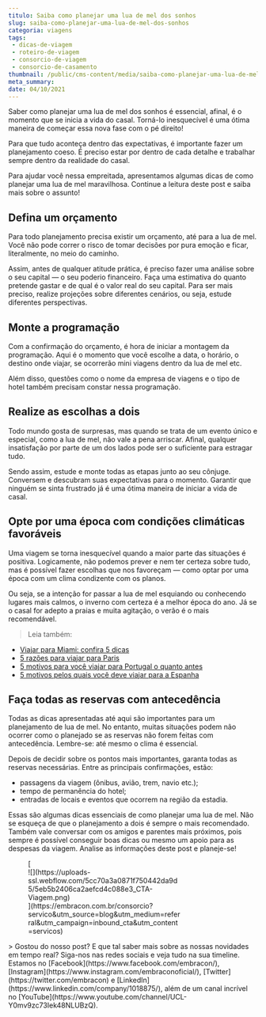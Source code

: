 ```yaml
---
titulo: Saiba como planejar uma lua de mel dos sonhos
slug: saiba-como-planejar-uma-lua-de-mel-dos-sonhos
categoria: viagens
tags:
 - dicas-de-viagem
 - roteiro-de-viagem
 - consorcio-de-viagem
 - consorcio-de-casamento
thumbnail: /public/cms-content/media/saiba-como-planejar-uma-lua-de-mel-dos-sonhos.jpeg
meta_summary: 
date: 04/10/2021
---
```

Saber como planejar uma lua de mel dos sonhos é essencial, afinal, é o momento que se inicia a vida do casal. Torná-lo inesquecível é uma ótima maneira de começar essa nova fase com o pé direito!

Para que tudo aconteça dentro das expectativas, é importante fazer um planejamento coeso. É preciso estar por dentro de cada detalhe e trabalhar sempre dentro da realidade do casal.

Para ajudar você nessa empreitada, apresentamos algumas dicas de como planejar uma lua de mel maravilhosa. Continue a leitura deste post e saiba mais sobre o assunto!

Defina um orçamento
-------------------

Para todo planejamento precisa existir um orçamento, até para a lua de mel. Você não pode correr o risco de tomar decisões por pura emoção e ficar, literalmente, no meio do caminho.

Assim, antes de qualquer atitude prática, é preciso fazer uma análise sobre o seu capital — o seu poderio financeiro. Faça uma estimativa do quanto pretende gastar e de qual é o valor real do seu capital. Para ser mais preciso, realize projeções sobre diferentes cenários, ou seja, estude diferentes perspectivas.

Monte a programação
-------------------

Com a confirmação do orçamento, é hora de iniciar a montagem da programação. Aqui é o momento que você escolhe a data, o horário, o destino onde viajar, se ocorrerão mini viagens dentro da lua de mel etc.

Além disso, questões como o nome da empresa de viagens e o tipo de hotel também precisam constar nessa programação.

Realize as escolhas a dois
--------------------------

Todo mundo gosta de surpresas, mas quando se trata de um evento único e especial, como a lua de mel, não vale a pena arriscar. Afinal, qualquer insatisfação por parte de um dos lados pode ser o suficiente para estragar tudo.

Sendo assim, estude e monte todas as etapas junto ao seu cônjuge. Conversem e descubram suas expectativas para o momento. Garantir que ninguém se sinta frustrado já é uma ótima maneira de iniciar a vida de casal.

Opte por uma época com condições climáticas favoráveis
------------------------------------------------------

Uma viagem se torna inesquecível quando a maior parte das situações é positiva. Logicamente, não podemos prever e nem ter certeza sobre tudo, mas é possível fazer escolhas que nos favoreçam — como optar por uma época com um clima condizente com os planos.

Ou seja, se a intenção for passar a lua de mel esquiando ou conhecendo lugares mais calmos, o inverno com certeza é a melhor época do ano. Já se o casal for adepto a praias e muita agitação, o verão é o mais recomendável.

> Leia também:

- [Viajar para Miami: confira 5 dicas](https://www.embracon.com.br/blog/viajar-para-miami-confira-5-dicas)
- [5 razões para viajar para Paris](https://www.embracon.com.br/blog/5-razoes-para-viajar-para-paris)
- [5 motivos para você viajar para Portugal o quanto antes](https://www.embracon.com.br/blog/5-motivos-para-voce-viajar-para-portugal-o-quanto-antes)
- [5 motivos pelos quais você deve viajar para a Espanha](https://www.embracon.com.br/blog/5-motivos-pelos-quais-voce-deve-viajar-para-a-espanha)

Faça todas as reservas com antecedência
---------------------------------------

Todas as dicas apresentadas até aqui são importantes para um planejamento de lua de mel. No entanto, muitas situações podem não ocorrer como o planejado se as reservas não forem feitas com antecedência. Lembre-se: até mesmo o clima é essencial.

Depois de decidir sobre os pontos mais importantes, garanta todas as reservas necessárias. Entre as principais confirmações, estão:

- passagens da viagem (ônibus, avião, trem, navio etc.);
- tempo de permanência do hotel;
- entradas de locais e eventos que ocorrem na região da estadia.

Essas são algumas dicas essenciais de como planejar uma lua de mel. Não se esqueça de que o planejamento a dois é sempre o mais recomendado. Também vale conversar com os amigos e parentes mais próximos, pois sempre é possível conseguir boas dicas ou mesmo um apoio para as despesas da viagem. Analise as informações deste post e planeje-se!

<figure class="w-richtext-figure-type-image w-richtext-align-center" style="max-width:310px">[<div>![](https://uploads-ssl.webflow.com/5cc70a3a0871f750442da9d5/5eb5b2406ca2aefcd4c088e3_CTA-Viagem.png)</div>](https://embracon.com.br/consorcio?servico&utm_source=blog&utm_medium=referral&utm_campaign=inbound_cta&utm_content=servicos)</figure>> Gostou do nosso post? E que tal saber mais sobre as nossas novidades em tempo real? Siga-nos nas redes sociais e veja tudo na sua timeline. Estamos no [Facebook](https://www.facebook.com/embracon/), [Instagram](https://www.instagram.com/embraconoficial/), [Twitter](https://twitter.com/embracon) e [LinkedIn](https://www.linkedin.com/company/1018875/), além de um canal incrível no [YouTube](https://www.youtube.com/channel/UCL-Y0mv9zc73Iek48NLUBzQ).

